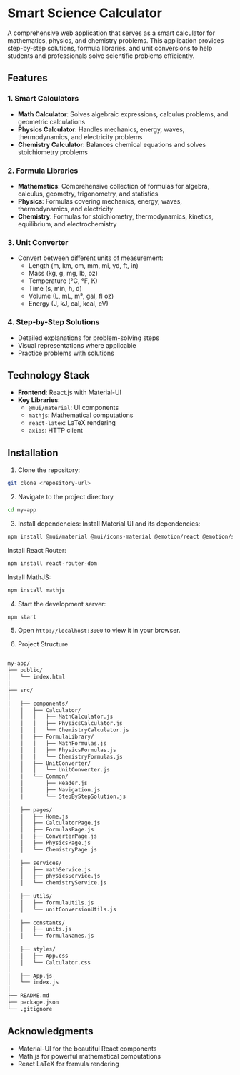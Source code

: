# Smart Science Calculator

A comprehensive web application that serves as a smart calculator for mathematics, physics, and chemistry problems. This application provides step-by-step solutions, formula libraries, and unit conversions to help students and professionals solve scientific problems efficiently.

## Features

### 1. Smart Calculators
- **Math Calculator**: Solves algebraic expressions, calculus problems, and geometric calculations
- **Physics Calculator**: Handles mechanics, energy, waves, thermodynamics, and electricity problems
- **Chemistry Calculator**: Balances chemical equations and solves stoichiometry problems

### 2. Formula Libraries
- **Mathematics**: Comprehensive collection of formulas for algebra, calculus, geometry, trigonometry, and statistics
- **Physics**: Formulas covering mechanics, energy, waves, thermodynamics, and electricity
- **Chemistry**: Formulas for stoichiometry, thermodynamics, kinetics, equilibrium, and electrochemistry

### 3. Unit Converter
- Convert between different units of measurement:
  - Length (m, km, cm, mm, mi, yd, ft, in)
  - Mass (kg, g, mg, lb, oz)
  - Temperature (°C, °F, K)
  - Time (s, min, h, d)
  - Volume (L, mL, m³, gal, fl oz)
  - Energy (J, kJ, cal, kcal, eV)

### 4. Step-by-Step Solutions
- Detailed explanations for problem-solving steps
- Visual representations where applicable
- Practice problems with solutions

## Technology Stack

- **Frontend**: React.js with Material-UI
- **Key Libraries**:
  - `@mui/material`: UI components
  - `mathjs`: Mathematical computations
  - `react-latex`: LaTeX rendering
  - `axios`: HTTP client

## Installation

1. Clone the repository:
```bash
git clone <repository-url>
```
2. Navigate to the project directory

```bash
cd my-app
```

3. Install dependencies:
Install Material UI and its dependencies:

```bash
npm install @mui/material @mui/icons-material @emotion/react @emotion/styled
```
Install React Router:

```bash
npm install react-router-dom
```
Install MathJS:
```bash
npm install mathjs
```

4. Start the development server:
```bash
npm start
```


5. Open `http://localhost:3000` to view it in your browser.


6. Project Structure
```bash

my-app/
├── public/
│   └── index.html
│
├── src/
│
│   ├── components/
│   │   ├── Calculator/
│   │   │   ├── MathCalculator.js
│   │   │   ├── PhysicsCalculator.js
│   │   │   └── ChemistryCalculator.js
│   │   ├── FormulaLibrary/
│   │   │   ├── MathFormulas.js
│   │   │   ├── PhysicsFormulas.js
│   │   │   └── ChemistryFormulas.js
│   │   ├── UnitConverter/
│   │   │   └── UnitConverter.js
│   │   └── Common/
│   │       ├── Header.js
│   │       ├── Navigation.js
│   │       └── StepByStepSolution.js
│
│   ├── pages/
│   │   ├── Home.js
│   │   ├── CalculatorPage.js
│   │   ├── FormulasPage.js
│   │   ├── ConverterPage.js
│   │   ├── PhysicsPage.js
│   │   └── ChemistryPage.js
│
│   ├── services/
│   │   ├── mathService.js
│   │   ├── physicsService.js
│   │   └── chemistryService.js
│
│   ├── utils/
│   │   ├── formulaUtils.js
│   │   └── unitConversionUtils.js
│
│   ├── constants/
│   │   ├── units.js
│   │   └── formulaNames.js
│
│   ├── styles/
│   │   ├── App.css
│   │   └── Calculator.css
│
│   ├── App.js
│   └── index.js
│
├── README.md
├── package.json
└── .gitignore
```


## Acknowledgments
- Material-UI for the beautiful React components
- Math.js for powerful mathematical computations
- React LaTeX for formula rendering



